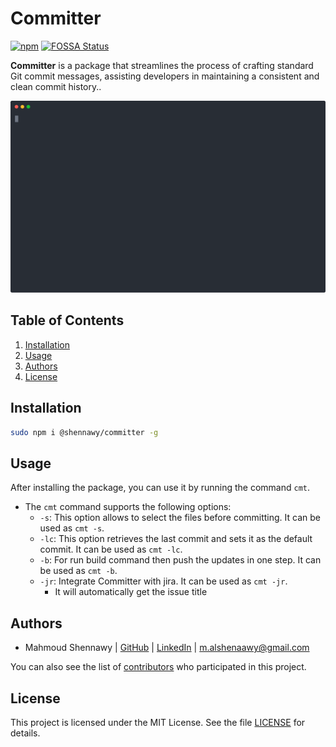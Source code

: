 # Committer

[![npm](https://badge.fury.io/js/@shennawy%2Fcommitter.svg)](http://badge.fury.io/js/@shennawy%2Fcommitter)
[![FOSSA Status](https://app.fossa.com/api/projects/git%2Bgithub.com%2FMrShennawy%2Fjs-committer.svg?type=shield&issueType=license)](https://app.fossa.com/projects/git%2Bgithub.com%2FMrShennawy%2Fjs-committer?ref=badge_shield&issueType=license)

__Committer__ is a package that streamlines the process of crafting standard Git commit messages, assisting developers in maintaining a consistent and clean commit history..

<p align="center">
  <img width="600" src="docs/assets/cmt.svg">
</p>

## Table of Contents

1. [Installation](#installation)
2. [Usage](#usage)
3. [Authors](#authors)
4. [License](#license)

## Installation

```bash
sudo npm i @shennawy/committer -g
```

## Usage

After installing the package, you can use it by running the command `cmt`.
- The `cmt` command supports the following options:
    - `-s`: This option allows to select the files before committing. It can be used as `cmt -s`.
    - `-lc`: This option retrieves the last commit and sets it as the default commit. It can be used as `cmt -lc`.  
    - `-b`: For run build command then push the updates in one step. It can be used as `cmt -b`.
    - `-jr`: Integrate Committer with jira. It can be used as `cmt -jr`.
      - It will automatically get the issue title

## Authors

- Mahmoud Shennawy  | [GitHub](https://github.com/MrShennawy)  | [LinkedIn](https://www.linkedin.com/in/mrshennawy) | <m.alshenaawy@gmail.com>

You can also see the list of [contributors](https://github.com/mrshennawy/committer/contributors) who participated in this project.

## License

This project is licensed under the MIT License. See the file [LICENSE](LICENSE) for details.  